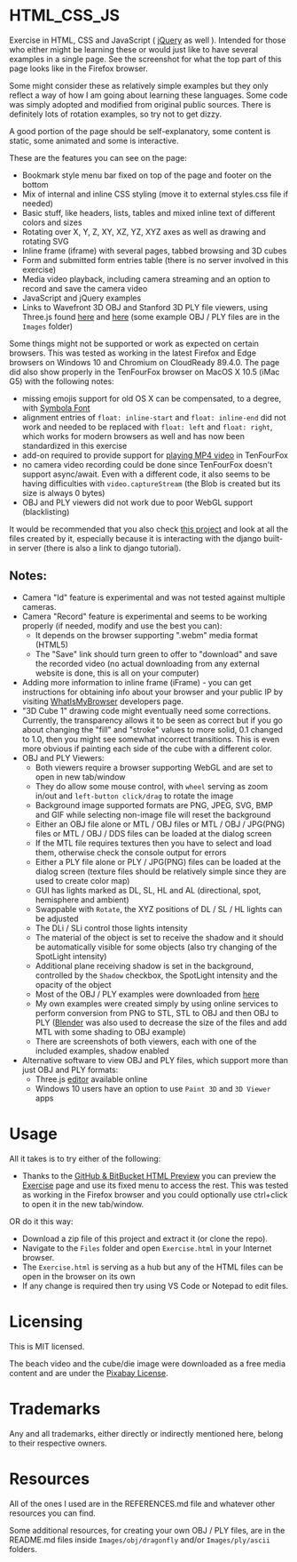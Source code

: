 # HTML_CSS_JS
Exercise in HTML, CSS and JavaScript ( [jQuery](https://jquery.com/download/) as well ). Intended for those who either might be learning these or would just like to have several examples in a single page. See the screenshot for what the top part of this page looks like in the Firefox browser.

Some might consider these as relatively simple examples but they only reflect a way of how I am going about learning these languages. Some code was simply adopted and modified from original public sources. There is definitely lots of rotation examples, so try not to get dizzy.

A good portion of the page should be self-explanatory, some content is static, some animated and some is interactive.

These are the features you can see on the page:
 - Bookmark style menu bar fixed on top of the page and footer on the bottom
 - Mix of internal and inline CSS styling (move it to external styles.css file if needed)
 - Basic stuff, like headers, lists, tables and mixed inline text of different colors and sizes
 - Rotating over X, Y, Z, XY, XZ, YZ, XYZ axes as well as drawing and rotating SVG
 - Inline frame (iframe) with several pages, tabbed browsing and 3D cubes
 - Form and submitted form entries table (there is no server involved in this exercise)
 - Media video playback, including camera streaming and an option to record and save the camera video
 - JavaScript and jQuery examples
 - Links to Wavefront 3D OBJ and Stanford 3D PLY file viewers, using Three.js found [here](https://threejs.org/) and [here](https://github.com/mrdoob/three.js) (some example OBJ / PLY files are in the `Images` folder)

Some things might not be supported or work as expected on certain browsers. This was tested as working in the latest Firefox and Edge browsers on Windows 10 and Chromium on CloudReady 89.4.0.  The page did also show properly in the TenFourFox browser on MacOS X 10.5 (iMac G5) with the following notes:
 - missing emojis support for old OS X can be compensated, to a degree, with [Symbola Font](https://dn-works.com/ufas/)
 - alignment entries of `float: inline-start` and `float: inline-end` did not work and needed to be replaced with `float: left` and `float: right`, which works for modern browsers as well and has now been standardized in this exercise
 - add-on required to provide support for [playing MP4 video](https://sourceforge.net/projects/tenfourfox/files/addons/mp4/1.3406/) in TenFourFox
 - no camera video recording could be done since TenFourFox doesn't support async/await. Even with a different code, it also seems to be having difficulties with `video.captureStream` (the Blob is created but its size is always 0 bytes)
 - OBJ and PLY viewers did not work due to poor WebGL support (blacklisting)

It would be recommended that you also check [this project](https://github.com/GitHubDragonFly/WebProject) and look at all the files created by it, especially because it is interacting with the django built-in server (there is also a link to django tutorial).

## Notes:
 - Camera "Id" feature is experimental and was not tested against multiple cameras.
 - Camera "Record" feature is experimental and seems to be working properly (if needed, modify and use the best you can):
   - It depends on the browser supporting ".webm" media format (HTML5)
   - The "Save" link should turn green to offer to "download" and save the recorded video (no actual downloading from any external website is done, this is all on your computer)
 - Adding more information to inline frame (iFrame) - you can get instructions for obtaining info about your browser and your public IP by visiting [WhatIsMyBrowser](https://www.whatismybrowser.com/developers/tools/iframe) developers page.
 - "3D Cube 1" drawing code might eventually need some corrections. Currently, the transparency allows it to be seen as correct but if you go about changing the "fill" and "stroke" values to more solid, 0.1 changed to 1.0, then you might see somewhat incorrect transitions. This is even more obvious if painting each side of the cube with a different color.
 - OBJ and PLY Viewers:
   - Both viewers require a browser supporting WebGL and are set to open in new tab/window
   - They do allow some mouse control, with `wheel` serving as zoom in/out and `left-button click/drag` to rotate the image
   - Background image supported formats are PNG, JPEG, SVG, BMP and GIF while selecting non-image file will reset the background
   - Either an OBJ file alone or MTL / OBJ files or MTL / OBJ / JPG(PNG) files or MTL / OBJ / DDS files can be loaded at the dialog screen
   - If the MTL file requires textures then you have to select and load them, otherwise check the console output for errors
   - Either a PLY file alone or PLY / JPG(PNG) files can be loaded at the dialog screen (texture files should be relatively simple since they are used to create color map)
   - GUI has lights marked as DL, SL, HL and AL (directional, spot, hemisphere and ambient)
   - Swappable with `Rotate`, the XYZ positions of DL / SL / HL lights can be adjusted
   - The DLi / SLi control those lights intensity
   - The material of the object is set to receive the shadow and it should be automatically visible for some objects (also try changing of the SpotLight intensity)
   - Additional plane receiving shadow is set in the background, controlled by the `Shadow` checkbox, the SpotLight intensity and the opacity of the object
   - Most of the OBJ / PLY examples were downloaded from [here](https://github.com/mrdoob/three.js)
   - My own examples were created simply by using online services to perform conversion from PNG to STL, STL to OBJ and then OBJ to PLY ([Blender](https://www.blender.org/) was also used to decrease the size of the files and add MTL with some shading to OBJ example)
   - There are screenshots of both viewers, each with one of the included examples, shadow enabled
 - Alternative software to view OBJ and PLY files, which support more than just OBJ and PLY formats:
   - Three.js [editor](https://threejs.org/editor/) available online
   - Windows 10 users have an option to use `Paint 3D` and `3D Viewer` apps

# Usage
All it takes is to try either of the following:
- Thanks to the [GitHub & BitBucket HTML Preview](https://github.com/htmlpreview/htmlpreview.github.com) you can preview the [Exercise](https://htmlpreview.github.io/?https://github.com/GitHubDragonFly/HTML_CSS_JS/blob/main/Files/Exercise.html) page and use its fixed menu to access the rest. This was tested as working in the Firefox browser and you could optionally use ctrl+click to open it in the new tab/window.

OR do it this way:
- Download a zip file of this project and extract it (or clone the repo).
- Navigate to the `Files` folder and open `Exercise.html` in your Internet browser.
- The `Exercise.html` is serving as a hub but any of the HTML files can be open in the browser on its own
- If any change is required then try using VS Code or Notepad to edit files.

# Licensing
This is MIT licensed.

The beach video and the cube/die image were downloaded as a free media content and are under the [Pixabay License](https://pixabay.com/service/license/).

# Trademarks
Any and all trademarks, either directly or indirectly mentioned here, belong to their respective owners.

# Resources
All of the ones I used are in the REFERENCES.md file and whatever other resources you can find.

Some additional resources, for creating your own OBJ / PLY files, are in the README.md files inside `Images/obj/dragonfly` and/or `Images/ply/ascii` folders.
